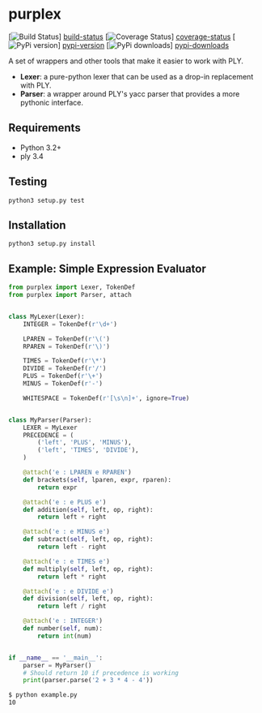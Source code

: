 # purplex
[![Build Status][build-status-badge]] [build-status]
[![Coverage Status][coverage-status-badge]] [coverage-status]
[![PyPi version][pypi-version-badge]] [pypi-version]
[![PyPi downloads][pypi-downloads-badge]] [pypi-downloads]

A set of wrappers and other tools that make it easier to work with PLY.

  * **Lexer**: a pure-python lexer that can be used as a drop-in replacement with PLY.
  * **Parser**: a wrapper around PLY's yacc parser that provides a more pythonic interface.

## Requirements

  * Python 3.2+
  * ply 3.4

## Testing

`python3 setup.py test`

## Installation

`python3 setup.py install`

## Example: Simple Expression Evaluator

```python
from purplex import Lexer, TokenDef
from purplex import Parser, attach


class MyLexer(Lexer):
    INTEGER = TokenDef(r'\d+')

    LPAREN = TokenDef(r'\(')
    RPAREN = TokenDef(r'\)')

    TIMES = TokenDef(r'\*')
    DIVIDE = TokenDef(r'/')
    PLUS = TokenDef(r'\+')
    MINUS = TokenDef(r'-')

    WHITESPACE = TokenDef(r'[\s\n]+', ignore=True)


class MyParser(Parser):
    LEXER = MyLexer
    PRECEDENCE = (
        ('left', 'PLUS', 'MINUS'),
        ('left', 'TIMES', 'DIVIDE'),
    )

    @attach('e : LPAREN e RPAREN')
    def brackets(self, lparen, expr, rparen):
        return expr

    @attach('e : e PLUS e')
    def addition(self, left, op, right):
        return left + right

    @attach('e : e MINUS e')
    def subtract(self, left, op, right):
        return left - right

    @attach('e : e TIMES e')
    def multiply(self, left, op, right):
        return left * right

    @attach('e : e DIVIDE e')
    def division(self, left, op, right):
        return left / right

    @attach('e : INTEGER')
    def number(self, num):
        return int(num)


if __name__ == '__main__':
    parser = MyParser()
    # Should return 10 if precedence is working
    print(parser.parse('2 + 3 * 4 - 4'))
```

```bash
$ python example.py
10
```

[build-status]: https://travis-ci.org/mtomwing/purplex "Build status"
[build-status-badge]: https://travis-ci.org/mtomwing/purplex.png?branch=master
[coverage-status]: https://coveralls.io/r/mtomwing/purplex "Test coverage"
[coverage-status-badge]: https://coveralls.io/repos/mtomwing/purplex/badge.png?branch=master
[pypi-version]: https://crate.io/packages/purplex "Latest version hosted on PyPi"
[pypi-version-badge]: https://pypip.in/v/purplex/badge.png
[pypi-downloads]: https://crate.io/packages/purplex "Number of downloads from PyPi"
[pypi-downloads-badge]: https://pypip.in/d/purplex/badge.png
